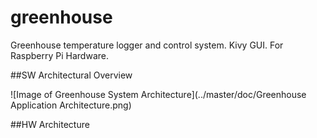 # greenhouse
Greenhouse temperature logger and control system.  Kivy GUI.  For Raspberry Pi Hardware.

##SW Architectural Overview

![Image of Greenhouse System Architecture](../master/doc/Greenhouse Application Architecture.png)

##HW Architecture
<To be written up>
